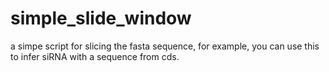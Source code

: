 # simple_slide_window
a simpe script for slicing the fasta sequence, for example, you can use this to infer siRNA with a sequence from cds.
